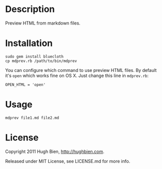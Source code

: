 Description
===========

Preview HTML from markdown files.

Installation
============

    sudo gem install bluecloth
    cp mdprev.rb /path/to/bin/mdprev

You can configure which command to use preview HTML files.  By default it's 
`open` which works fine on OS X.  Just change this line in `mdprev.rb`:

    OPEN_HTML = 'open'

Usage
=====

    mdprev file1.md file2.md

License
=======

Copyright 2011 Hugh Bien, http://hughbien.com.

Released under MIT License, see LICENSE.md for more info.
